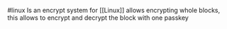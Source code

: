 #linux
Is an encrypt system for [[Linux]] allows encrypting whole blocks, this allows to encrypt and decrypt the block with one passkey 